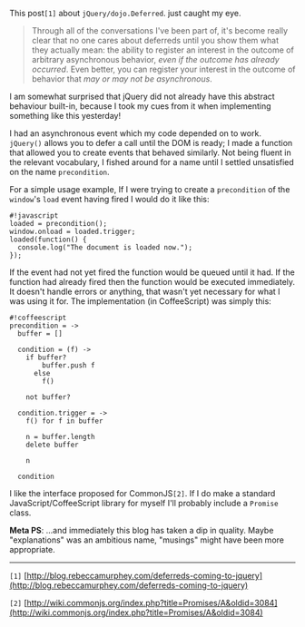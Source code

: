 This post`[1]` about `jQuery/dojo.Deferred`. just caught my eye.

> Through all of the conversations I've been part of, it's become really clear that no one cares about deferreds until you show them what they actually mean: the ability to register an interest in the outcome of arbitrary asynchronous behavior, *even if the outcome has already occurred*. Even better, you can register your interest in the outcome of behavior that *may or may not be asynchronous*.

I am somewhat surprised that jQuery did not already have this abstract behaviour built-in, because I took my cues from it when implementing something like this yesterday!

I had an asynchronous event which my code depended on to work. `jQuery()` allows you to defer a call until the DOM is ready; I made a function that allowed you to create events that behaved similarly. Not being fluent in the relevant vocabulary, I fished around for a name until I settled unsatisfied on the name `precondition`.

For a simple usage example, If I were trying to create a `precondition` of the `window`'s `load` event having fired I would do it like this:

    #!javascript
    loaded = precondition();
    window.onload = loaded.trigger;
    loaded(function() {
      console.log("The document is loaded now.");
    });

If the event had not yet fired the function would be queued until it had. If the function had already fired then the function would be executed immediately. It doesn't handle errors or anything, that wasn't yet necessary for what I was using it for. The implementation (in CoffeeScript) was simply this:

    #!coffeescript
    precondition = ->
      buffer = []
      
      condition = (f) ->
        if buffer?
            buffer.push f
          else
            f()
        
        not buffer?
        
      condition.trigger = ->
        f() for f in buffer
        
        n = buffer.length
        delete buffer
        
        n
      
      condition

I like the interface proposed for CommonJS`[2]`. If I do make a standard JavaScript/CoffeeScript library for myself I'll probably include a `Promise` class.

**Meta PS**: ...and immediately this blog has taken a dip in quality. Maybe "explanations" was an ambitious name, "musings" might have been more appropriate.

---

`[1]` [http://blog.rebeccamurphey.com/deferreds-coming-to-jquery](http://blog.rebeccamurphey.com/deferreds-coming-to-jquery)

`[2]` [http://wiki.commonjs.org/index.php?title=Promises/A&oldid=3084](http://wiki.commonjs.org/index.php?title=Promises/A&oldid=3084)
